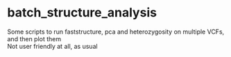 # batch_structure_analysis
Some scripts to run faststructure, pca and heterozygosity on multiple VCFs, and then plot them\
Not user friendly at all, as usual
